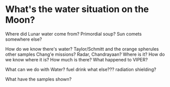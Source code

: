 What's the water situation on the Moon?
=======================================

Where did Lunar water come from?
  Primordial soup?
  Sun
  comets
  somewhere else?

How do we know there's water?
  Taylor/Schmitt and the orange spherules
  other samples
  Chang'e missions?
  Radar, Chandrayaan?
Where is it?
How do we know where it is?
How much is there?
What happened to VIPER?

What can we do with Water?
  fuel
  drink
  what else???
  radiation shielding?

What have the samples shown?

